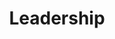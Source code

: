 ---
templateKey: 'leadership'
path: /leadership
image: ../img/home.png
title: Leadership
subheading: Meet our 2024-2025 Executive Board and Committee Chairs

positions:
  exec:
    - image: /img/brothers/phi/arjun.jpg
      text: > # we use text/major instead of name/position just cuz lazy and re-use code lol
        Arjun Mittha
      major: > 
        Co-Regent
    - image: /img/brothers/chi/gautam.jpg
      text: >
        Gautam Nair
      major: > 
        Co-Regent
    - image: /img/brothers/phi/charline.jpeg
      text: >
        Charline Chen
      major: > 
        Corresponding Secretary
    - image: /img/brothers/upsilon/243.jpg
      text: >
        Ryan Korb
      major: > 
        Marshal
    - image: /img/brothers/phi/michael.jpg
      text: >
        Michael Syavong
      major: > 
        Treasurer
    - image: /img/brothers/upsilon/238.jpg
      text: >
        Jordan Yen
      major: > 
        Scribe
    - image: /img/brothers/upsilon/235.jpg
      text: >
        Aaron Huynh
      major: > 
        Inner Guard
    - image: /img/brothers/sigma/213.jpg
      text: >
        Clara Lee
      major: > 
        Outer Guard
  chairs:
    - image: /img/brothers/psi/angela.jpg
      text: >
        Angela Magtoto
      major: > 
        External Affairs Chair
    - image: /img/brothers/psi/brian.jpg
      text: >
        Brian Chang
      major: > 
        Co-Rush Chair
    - image: /img/brothers/psi/dahlia.jpg
      text: >
        Dahlia Navarro
      major: > 
        Co-Rush Chair
    - image: /img/brothers/psi/nicco.png
      text: >
        Niccolo Duina
      major: > 
        Co-Rush Chair
    - image: /img/brothers/psi/nicco.jpg
      text: >
        Niccolo Duina
      major: > 
        Webmaster
    - image: /img/brothers/psi/angela.jpg
      text: >
        Angela Magtoto
      major: > 
        Co-Alumni Relations Chair
    - image: /img/brothers/psi/bradley.jpg
      text: >
        Bradely Morgan
      major: > 
        Co-Alumni Relations Chair
    - image: /img/brothers/upsilon/239.jpg
      text: >
        Joseph Lee
      major: > 
        Co-Service Chair
    - image: /img/brothers/chi/esther.jpg
      text: >
        Esther Lee
      major: > 
        Co-Fundraising Chair
    - image: /img/brothers/chi/austin.jpg
      text: >
        Austin Yamamoto
      major: > 
        Professional Fraternity Council Chair
    - image: /img/brothers/psi/chloe.jpg
      text: >
        Chloe Li
      major: > 
        Co-Brotherhood Chair
    - image: /img/brothers/phhi/ethan.jpg
      text: >
        Ethan Lee
      major: > 
        Co-Brotherhood Chair
    - image: /img/brothers/phi/ryan.jpg
      text: >
        Ryan Vu
      major: > 
        Co-Brotherhood Chair
    - image: /img/brothers/phi/irvin.jpg
      text: >
        Irvin Qi
      major: > 
        Co-Professional Development Chair
    - image: /img/brothers/phi/rohan.jpg
      text: >
        Rohan Jadhav
      major: > 
        Co-Professional Development Chair
    - image: /img/brothers/chi/kabeer.jpg
      text: >
        Kabeer Minocha
      major: > 
        Historian

---